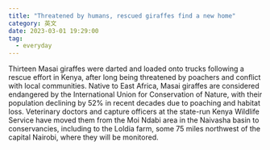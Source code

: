 ```yaml
---
title: "Threatened by humans, rescued giraffes find a new home"
category: 英文
date: 2023-03-01 19:29:00
tag:
  - everyday
---
```


Thirteen Masai giraffes were darted and loaded onto trucks following a rescue effort in Kenya, after long being threatened by poachers and conflict with local communities. Native to East Africa, Masai giraffes are considered endangered by the International Union for Conservation of Nature, with their population declining by 52% in recent decades due to poaching and habitat loss. Veterinary doctors and capture officers at the state-run Kenya Wildlife Service have moved them from the Moi Ndabi area in the Naivasha basin to conservancies, including to the Loldia farm, some 75 miles northwest of the capital Nairobi, where they will be monitored.

